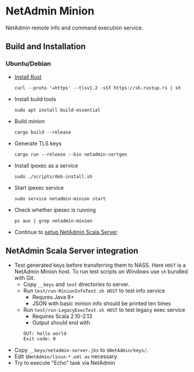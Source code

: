 # NetAdmin Minion

NetAdmin remote info and command execution service.

## Build and Installation

### Ubuntu/Debian

* [Install Rust](https://www.rust-lang.org/tools/install)
    ```
    curl --proto '=https' --tlsv1.2 -sSf https://sh.rustup.rs | sh
    ```
* Install build tools
    ```
    sudo apt install build-essential
    ```
* Build minion
    ```
    cargo build --release
    ```
* Generate TLS keys
    ```
    cargo run --release --bin netadmin-certgen
    ```
* Install ipexec as a service
    ```
    sudo ./scripts/deb-install.sh
    ```

* Start ipexec service
    ```
    sudo service netadmin-minion start
    ```

* Check whether ipexec is running
    ```
    ps aux | grep netadmin-minion
    ```
* Continue to [setup NetAdmin Scala Server](#nass)

## <a name="nass">NetAdmin Scala Server integration</a>

* Test generated keys before transferring them to NASS.
  Here `HOST` is a NetAdmin Minion host.
  To run test scripts on Windows use `sh` bundled with Git.
    * Copy `__keys` and `test` directories to server.
    * Run `test/run-MinionInfoTest.sh HOST` to test info service
        * Requres Java 8+
        * JSON with basic minion info should be printed ten times
    * Run `test/run-LegacyExecTest.sh HOST` to test legacy exec service
        * Requires Scala 2.10-2.13
        * Output should end with
        ```
        OUT: hello world
        Exit code: 0
        ```
* Copy `__keys/netadmin-server.jks` to `$NetAdmin/keys/`.
* Edit `$NetAdmin/linux-*.xml as` necessary.
* Try to execute "Echo" task via NetAdmin
